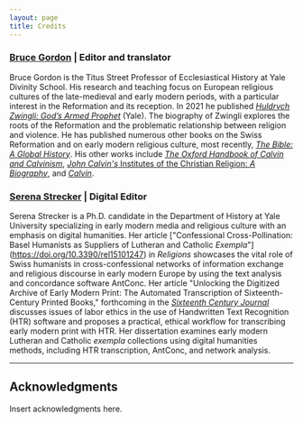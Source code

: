 ```yaml
---
layout: page
title: Credits
---
```


### [Bruce Gordon](https://divinity.yale.edu/faculty-and-research/yds-faculty/bruce-gordon) | Editor and translator

Bruce Gordon is the Titus Street Professor of Ecclesiastical History at Yale Divinity School. His research and teaching focus on European religious cultures of the late-medieval and early modern periods, with a particular interest in the Reformation and its reception. In 2021 he published [*Huldrych Zwingli: God’s Armed Prophet*](https://yalebooks.yale.edu/book/9780300235975/zwingli/) (Yale). The biography of Zwingli explores the roots of the Reformation and the problematic relationship between religion and violence. He has published numerous other books on the Swiss Reformation and on early modern religious culture, most recently, [*The Bible: A Global History*](https://www.hachettebookgroup.com/titles/bruce-gordon/the-bible/9781541619722/). His other works include [*The Oxford Handbook of Calvin and Calvinism*](https://global.oup.com/academic/product/the-oxford-handbook-of-calvin-and-calvinism-9780198728818?cc=us&lang=en&), [*John Calvin's* Institutes of the Christian Religion: *A Biography*](https://press.princeton.edu/books/hardcover/9780691152127/john-calvins-institutes-of-the-christian-religion?srsltid=AfmBOoq0HwOi7rBW-fHa2hCne8cJIC1iBRxo0IiJpJQy1_Ffz-G-Hda_), and [*Calvin*](https://yalebooks.yale.edu/book/9780300170849/calvin/).


### [Serena Strecker](https://history.yale.edu/people/serena-strecker) | Digital Editor

Serena Strecker is a Ph.D. candidate in the Department of History at Yale University specializing in early modern media and religious culture with an emphasis on digital humanities. Her article ["Confessional Cross-Pollination: Basel Humanists as Suppliers of Lutheran and Catholic *Exempla*"] (https://doi.org/10.3390/rel15101247) in *Religions* showcases the vital role of Swiss humanists in cross-confessional networks of information exchange and religious discourse in early modern Europe by using the text analysis and concordance software AntConc. Her article "Unlocking the Digitized Archive of Early Modern Print: The Automated Transcription of Sixteenth-Century Printed Books," forthcoming in the [*Sixteenth Century Journal*](https://www.sixteenthcentury.org/journal) discusses issues of labor ethics in the use of Handwritten Text Recognition (HTR) software and proposes a practical, ethical workflow for transcribing early modern print with HTR. Her dissertation examines early modern Lutheran and Catholic *exempla* collections using digital humanities methods, including HTR transcription, AntConc, and network analysis.


---

## Acknowledgments

Insert acknowledgments here.
